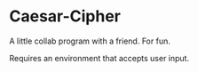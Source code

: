 # Caesar-Cipher
A little collab program with a friend. For fun.

Requires an environment that accepts user input.
